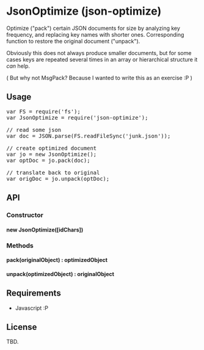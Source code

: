 # JsonOptimize (json-optimize)

Optimize ("pack") certain JSON documents for size by analyzing key frequency, and replacing key names with shorter ones. Corresponding function to restore the original document ("unpack"). 

Obviously this does not always produce smaller documents, but for some cases keys are repeated several times in an array or hierarchical structure it *can* help.

( But why not MsgPack? Because I wanted to write this as an exercise :P )

## Usage

<pre>
var FS = require('fs');
var JsonOptimize = require('json-optimize');

// read some json
var doc = JSON.parse(FS.readFileSync('junk.json'));

// create optimized document
var jo = new JsonOptimize();
var optDoc = jo.pack(doc);

// translate back to original
var origDoc = jo.unpack(optDoc);
</pre>

## API

### Constructor

#### new JsonOptimize([idChars])

### Methods

#### pack(originalObject) : optimizedObject 

#### unpack(optimizedObject) : originalObject

## Requirements

* Javascript :P

## License

TBD.